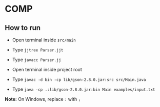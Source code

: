 # COMP

## How to run

* Open terminal inside ``src/main``
* Type ``jjtree Parser.jjt``
* Type ``javacc Parser.jj``


* Open terminal inside project root
* Type ``javac -d bin -cp lib/gson-2.8.0.jar:src src/Main.java``
* Type ``java -cp .:lib/gson-2.8.0.jar:bin Main examples/input.txt``

**Note:** On Windows, replace ``:`` with ``;``

